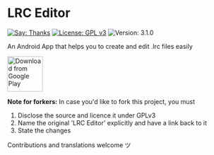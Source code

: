 # LRC Editor 

[![Say: Thanks](https://img.shields.io/badge/Say%20Thanks-!-1EAEDB.svg)](https://play.google.com/store/apps/details?id=com.cg.lrceditor)
[![License: GPL v3](https://img.shields.io/badge/License-GPL%20v3-blue.svg)](https://www.gnu.org/licenses/gpl-3.0)
![Version: 3.1.0](https://d25lcipzij17d.cloudfront.net/badge.svg?id=gh&type=6&v=3.1.0)

An Android App that helps you to create and edit .lrc files easily

[<img src="https://play.google.com/intl/en_us/badges/images/generic/en_badge_web_generic.png" alt="Download from Google Play" height="80">](https://play.google.com/store/apps/details?id=com.cg.lrceditor)

**Note for forkers:**
In case you'd like to fork this project, you must
 1. Disclose the source and licence it under GPLv3
 2. Name the original 'LRC Editor' explicitly and have a link back to it
 3. State the changes

Contributions and translations welcome ツ